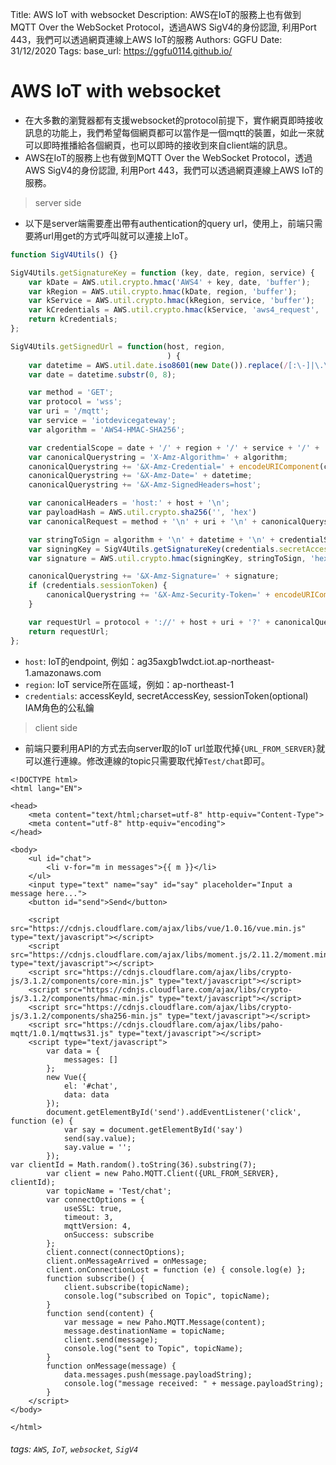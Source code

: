 Title: AWS IoT with websocket
Description: AWS在IoT的服務上也有做到MQTT Over the WebSocket Protocol，透過AWS SigV4的身份認證, 利用Port 443，我們可以透過網頁連線上AWS IoT的服務
Authors: GGFU
Date: 31/12/2020
Tags: 
base_url: https://ggfu0114.github.io/

# AWS IoT with websocket

- 在大多數的瀏覽器都有支援websocket的protocol前提下，實作網頁即時接收訊息的功能上，我們希望每個網頁都可以當作是一個mqtt的裝置，如此一來就可以即時推播給各個網頁，也可以即時的接收到來自client端的訊息。
- AWS在IoT的服務上也有做到MQTT Over the WebSocket Protocol，透過AWS SigV4的身份認證, 利用Port 443，我們可以透過網頁連線上AWS IoT的服務。

> server side
- 以下是server端需要產出帶有authentication的query url，使用上，前端只需要將url用get的方式呼叫就可以連接上IoT。
```javascript
function SigV4Utils() {}

SigV4Utils.getSignatureKey = function (key, date, region, service) {
    var kDate = AWS.util.crypto.hmac('AWS4' + key, date, 'buffer');
    var kRegion = AWS.util.crypto.hmac(kDate, region, 'buffer');
    var kService = AWS.util.crypto.hmac(kRegion, service, 'buffer');
    var kCredentials = AWS.util.crypto.hmac(kService, 'aws4_request', 'buffer');    
    return kCredentials;
};

SigV4Utils.getSignedUrl = function(host, region, 
                                   ) {
    var datetime = AWS.util.date.iso8601(new Date()).replace(/[:\-]|\.\d{3}/g, '');
    var date = datetime.substr(0, 8);

    var method = 'GET';
    var protocol = 'wss';
    var uri = '/mqtt';
    var service = 'iotdevicegateway';
    var algorithm = 'AWS4-HMAC-SHA256';

    var credentialScope = date + '/' + region + '/' + service + '/' + 'aws4_request';
    var canonicalQuerystring = 'X-Amz-Algorithm=' + algorithm;
    canonicalQuerystring += '&X-Amz-Credential=' + encodeURIComponent(credentials.accessKeyId + '/' + credentialScope);
    canonicalQuerystring += '&X-Amz-Date=' + datetime;
    canonicalQuerystring += '&X-Amz-SignedHeaders=host';

    var canonicalHeaders = 'host:' + host + '\n';
    var payloadHash = AWS.util.crypto.sha256('', 'hex')
    var canonicalRequest = method + '\n' + uri + '\n' + canonicalQuerystring + '\n' + canonicalHeaders + '\nhost\n' + payloadHash;

    var stringToSign = algorithm + '\n' + datetime + '\n' + credentialScope + '\n' + AWS.util.crypto.sha256(canonicalRequest, 'hex');
    var signingKey = SigV4Utils.getSignatureKey(credentials.secretAccessKey, date, region, service);
    var signature = AWS.util.crypto.hmac(signingKey, stringToSign, 'hex');

    canonicalQuerystring += '&X-Amz-Signature=' + signature;
    if (credentials.sessionToken) {
        canonicalQuerystring += '&X-Amz-Security-Token=' + encodeURIComponent(credentials.sessionToken);
    }

    var requestUrl = protocol + '://' + host + uri + '?' + canonicalQuerystring;
    return requestUrl;
};

```
- `host`: IoT的endpoint, 例如：ag35axgb1wdct.iot.ap-northeast-1.amazonaws.com
- `region`: IoT service所在區域，例如：ap-northeast-1
- `credentials`: accessKeyId, secretAccessKey, sessionToken(optional) IAM角色的公私鑰

> client side
- 前端只要利用API的方式去向server取的IoT url並取代掉`{URL_FROM_SERVER}`就可以進行連線。修改連線的topic只需要取代掉`Test/chat`即可。
```htmlmixed=
<!DOCTYPE html>
<html lang="EN">

<head>
    <meta content="text/html;charset=utf-8" http-equiv="Content-Type">
    <meta content="utf-8" http-equiv="encoding">
</head>

<body>
    <ul id="chat">
        <li v-for="m in messages">{{ m }}</li>
    </ul>
    <input type="text" name="say" id="say" placeholder="Input a message here...">
    <button id="send">Send</button>

    <script src="https://cdnjs.cloudflare.com/ajax/libs/vue/1.0.16/vue.min.js" type="text/javascript"></script>
    <script src="https://cdnjs.cloudflare.com/ajax/libs/moment.js/2.11.2/moment.min.js" type="text/javascript"></script>
    <script src="https://cdnjs.cloudflare.com/ajax/libs/crypto-js/3.1.2/components/core-min.js" type="text/javascript"></script>
    <script src="https://cdnjs.cloudflare.com/ajax/libs/crypto-js/3.1.2/components/hmac-min.js" type="text/javascript"></script>
    <script src="https://cdnjs.cloudflare.com/ajax/libs/crypto-js/3.1.2/components/sha256-min.js" type="text/javascript"></script>
    <script src="https://cdnjs.cloudflare.com/ajax/libs/paho-mqtt/1.0.1/mqttws31.js" type="text/javascript"></script>
    <script type="text/javascript">
        var data = {
            messages: []
        };
        new Vue({
            el: '#chat',
            data: data
        });
        document.getElementById('send').addEventListener('click', function (e) {
            var say = document.getElementById('say')
            send(say.value);
            say.value = '';
        });
var clientId = Math.random().toString(36).substring(7);
        var client = new Paho.MQTT.Client({URL_FROM_SERVER}, clientId);
        var topicName = 'Test/chat';
        var connectOptions = {
            useSSL: true,
            timeout: 3,
            mqttVersion: 4,
            onSuccess: subscribe
        };
        client.connect(connectOptions);
        client.onMessageArrived = onMessage;
        client.onConnectionLost = function (e) { console.log(e) };
        function subscribe() {
            client.subscribe(topicName);
            console.log("subscribed on Topic", topicName);
        }
        function send(content) {
            var message = new Paho.MQTT.Message(content);
            message.destinationName = topicName;
            client.send(message);
            console.log("sent to Topic", topicName);
        }
        function onMessage(message) {
            data.messages.push(message.payloadString);
            console.log("message received: " + message.payloadString);
        }
    </script>
</body>

</html>
```


###### tags: `AWS`, `IoT`, `websocket`, `SigV4`